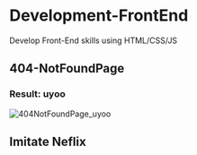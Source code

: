 # Development-FrontEnd

Develop Front-End skills using HTML/CSS/JS

## 404-NotFoundPage

### Result: uyoo

![404NotFoundPage_uyoo](https://user-images.githubusercontent.com/34436556/77040142-b6553780-69fa-11ea-97c7-bb6b9b4a4407.gif)

## Imitate Neflix
